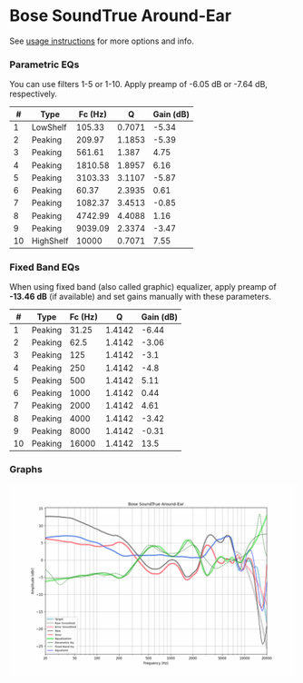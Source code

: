 # Bose SoundTrue Around-Ear
See [usage instructions](https://github.com/jaakkopasanen/AutoEq#usage) for more options and info.

### Parametric EQs
You can use filters 1-5 or 1-10. Apply preamp of -6.05 dB or -7.64 dB, respectively.

|   # | Type      |   Fc (Hz) |      Q |   Gain (dB) |
|-----|-----------|-----------|--------|-------------|
|   1 | LowShelf  |    105.33 | 0.7071 |       -5.34 |
|   2 | Peaking   |    209.97 | 1.1853 |       -5.39 |
|   3 | Peaking   |    561.61 | 1.387  |        4.75 |
|   4 | Peaking   |   1810.58 | 1.8957 |        6.16 |
|   5 | Peaking   |   3103.33 | 3.1107 |       -5.87 |
|   6 | Peaking   |     60.37 | 2.3935 |        0.61 |
|   7 | Peaking   |   1082.37 | 3.4513 |       -0.85 |
|   8 | Peaking   |   4742.99 | 4.4088 |        1.16 |
|   9 | Peaking   |   9039.09 | 2.3374 |       -3.47 |
|  10 | HighShelf |  10000    | 0.7071 |        7.55 |

### Fixed Band EQs
When using fixed band (also called graphic) equalizer, apply preamp of **-13.46 dB** (if available) and set gains manually with these parameters.

|   # | Type    |   Fc (Hz) |      Q |   Gain (dB) |
|-----|---------|-----------|--------|-------------|
|   1 | Peaking |     31.25 | 1.4142 |       -6.44 |
|   2 | Peaking |     62.5  | 1.4142 |       -3.06 |
|   3 | Peaking |    125    | 1.4142 |       -3.1  |
|   4 | Peaking |    250    | 1.4142 |       -4.8  |
|   5 | Peaking |    500    | 1.4142 |        5.11 |
|   6 | Peaking |   1000    | 1.4142 |        0.44 |
|   7 | Peaking |   2000    | 1.4142 |        4.61 |
|   8 | Peaking |   4000    | 1.4142 |       -3.42 |
|   9 | Peaking |   8000    | 1.4142 |       -0.31 |
|  10 | Peaking |  16000    | 1.4142 |       13.5  |

### Graphs
![](./Bose%20SoundTrue%20Around-Ear.png)
